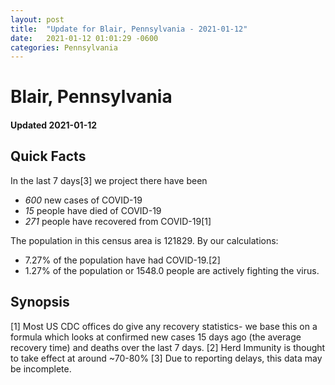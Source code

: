 ```yaml
---
layout: post
title:  "Update for Blair, Pennsylvania - 2021-01-12"
date:   2021-01-12 01:01:29 -0600
categories: Pennsylvania
---
```


# Blair, Pennsylvania
#### Updated 2021-01-12

## Quick Facts

In the last 7 days[3] we project there have been
- *600* new cases of COVID-19
- *15* people have died of COVID-19
- *271* people have recovered from COVID-19[1]

The population in this census area is 121829. By our calculations:
- 7.27% of the population have had COVID-19.[2]
- 1.27% of the population or 1548.0 people are actively fighting the virus.

## Synopsis




[1] Most US CDC offices do give any recovery statistics- we base this on a formula which looks at confirmed new cases
15 days ago (the average recovery time) and deaths over the last 7 days.
[2] Herd Immunity is thought to take effect at around ~70-80%
[3] Due to reporting delays, this data may be incomplete. 
    